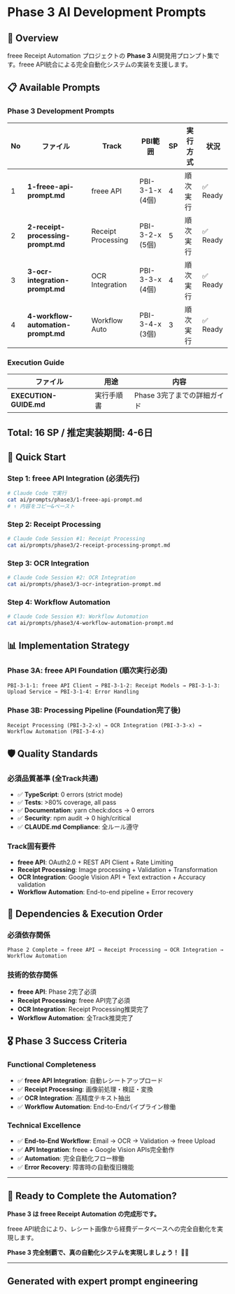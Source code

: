 # Phase 3 AI Development Prompts

## 🎯 Overview

freee Receipt Automation プロジェクトの **Phase 3**
AI開発用プロンプト集です。freee API統合による完全自動化システムの実装を支援します。

## 📋 Available Prompts

### **Phase 3 Development Prompts**

| No  | ファイル                          | Track             | PBI範囲         | SP  | 実行方式 | 状況     |
| --- | --------------------------------- | ----------------- | --------------- | --- | -------- | -------- |
| 1   | **1-freee-api-prompt.md**         | freee API         | PBI-3-1-x (4個) | 4   | 順次実行 | ✅ Ready |
| 2   | **2-receipt-processing-prompt.md** | Receipt Processing| PBI-3-2-x (5個) | 5   | 順次実行 | ✅ Ready |
| 3   | **3-ocr-integration-prompt.md**   | OCR Integration   | PBI-3-3-x (4個) | 4   | 順次実行 | ✅ Ready |
| 4   | **4-workflow-automation-prompt.md** | Workflow Auto   | PBI-3-4-x (3個) | 3   | 順次実行 | ✅ Ready |

### **Execution Guide**

| ファイル               | 用途       | 内容                        |
| ---------------------- | ---------- | --------------------------- |
| **EXECUTION-GUIDE.md** | 実行手順書 | Phase 3完了までの詳細ガイド |

## Total: 16 SP / 推定実装期間: 4-6日

## 🚀 Quick Start

### **Step 1: freee API Integration (必須先行)**

```bash
# Claude Code で実行
cat ai/prompts/phase3/1-freee-api-prompt.md
# ↑ 内容をコピー&ペースト
```

### **Step 2: Receipt Processing**

```bash
# Claude Code Session #1: Receipt Processing
cat ai/prompts/phase3/2-receipt-processing-prompt.md
```

### **Step 3: OCR Integration**

```bash
# Claude Code Session #2: OCR Integration
cat ai/prompts/phase3/3-ocr-integration-prompt.md
```

### **Step 4: Workflow Automation**

```bash
# Claude Code Session #3: Workflow Automation
cat ai/prompts/phase3/4-workflow-automation-prompt.md
```

## 📊 Implementation Strategy

### **Phase 3A: freee API Foundation** (順次実行必須)

```text
PBI-3-1-1: freee API Client → PBI-3-1-2: Receipt Models → PBI-3-1-3: Upload Service → PBI-3-1-4: Error Handling
```

### **Phase 3B: Processing Pipeline** (Foundation完了後)

```text
Receipt Processing (PBI-3-2-x) → OCR Integration (PBI-3-3-x) → Workflow Automation (PBI-3-4-x)
```

## 🛡️ Quality Standards

### **必須品質基準** (全Track共通)

- ✅ **TypeScript**: 0 errors (strict mode)
- ✅ **Tests**: >80% coverage, all pass
- ✅ **Documentation**: yarn check:docs → 0 errors
- ✅ **Security**: npm audit → 0 high/critical
- ✅ **CLAUDE.md Compliance**: 全ルール遵守

### **Track固有要件**

- **freee API**: OAuth2.0 + REST API Client + Rate Limiting
- **Receipt Processing**: Image processing + Validation + Transformation
- **OCR Integration**: Google Vision API + Text extraction + Accuracy validation
- **Workflow Automation**: End-to-end pipeline + Error recovery

## 🔄 Dependencies & Execution Order

### **必須依存関係**

```text
Phase 2 Complete → freee API → Receipt Processing → OCR Integration → Workflow Automation
```

### **技術的依存関係**

- **freee API**: Phase 2完了必須
- **Receipt Processing**: freee API完了必須
- **OCR Integration**: Receipt Processing推奨完了
- **Workflow Automation**: 全Track推奨完了

## 🎖️ Phase 3 Success Criteria

### **Functional Completeness**

- ✅ **freee API Integration**: 自動レシートアップロード
- ✅ **Receipt Processing**: 画像前処理・検証・変換
- ✅ **OCR Integration**: 高精度テキスト抽出
- ✅ **Workflow Automation**: End-to-Endパイプライン稼働

### **Technical Excellence**

- ✅ **End-to-End Workflow**: Email → OCR → Validation → freee Upload
- ✅ **API Integration**: freee + Google Vision APIs完全動作
- ✅ **Automation**: 完全自動化フロー稼働
- ✅ **Error Recovery**: 障害時の自動復旧機能

---

## 🎯 Ready to Complete the Automation?

**Phase 3 は freee Receipt Automation の完成形です。**

freee API統合により、レシート画像から経費データベースへの完全自動化を実現します。

**Phase 3 完全制覇で、真の自動化システムを実現しましょう！** 🚀✨

---

## Generated with expert prompt engineering
